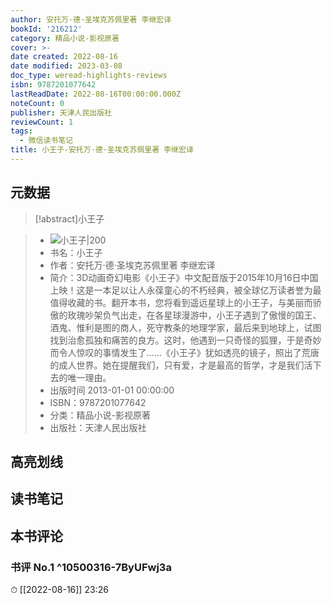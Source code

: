 ```yaml
---
author: 安托万·德·圣埃克苏佩里著 李继宏译
bookId: '216212'
category: 精品小说-影视原著
cover: >-
date created: 2022-08-16
date modified: 2023-03-08
doc_type: weread-highlights-reviews
isbn: 9787201077642
lastReadDate: 2022-08-16T00:00:00.000Z
noteCount: 0
publisher: 天津人民出版社
reviewCount: 1
tags:
  - 微信读书笔记
title: 小王子-安托万·德·圣埃克苏佩里著 李继宏译
---
```


## 元数据

>[!abstract]小王子

> - ![小王子|200](https://wfqqreader-1252317822.image.myqcloud.com/cover/212/216212/t7_216212.jpg)
> - 书名：小王子
> - 作者：安托万·德·圣埃克苏佩里著 李继宏译
> - 简介：3D动画奇幻电影《小王子》中文配音版于2015年10月16日中国上映！这是一本足以让人永葆童心的不朽经典，被全球亿万读者誉为最值得收藏的书。翻开本书，您将看到遥远星球上的小王子，与美丽而骄傲的玫瑰吵架负气出走，在各星球漫游中，小王子遇到了傲慢的国王、酒鬼、惟利是图的商人，死守教条的地理学家，最后来到地球上，试图找到治愈孤独和痛苦的良方。这时，他遇到一只奇怪的狐狸，于是奇妙而令人惊叹的事情发生了……《小王子》犹如透亮的镜子，照出了荒唐的成人世界。她在提醒我们，只有爱，才是最高的哲学，才是我们活下去的唯一理由。
> - 出版时间 2013-01-01 00:00:00
> - ISBN：9787201077642
> - 分类：精品小说-影视原著
> - 出版社：天津人民出版社

## 高亮划线

## 读书笔记

## 本书评论

### 书评 No.1 ^10500316-7ByUFwj3a

⏱ [[2022-08-16]] 23:26
